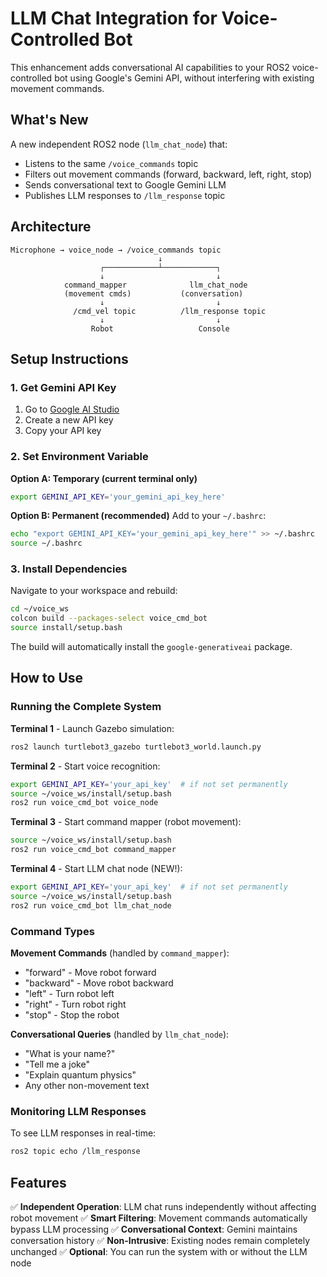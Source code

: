 # LLM Chat Integration for Voice-Controlled Bot

This enhancement adds conversational AI capabilities to your ROS2 voice-controlled bot using Google's Gemini API, without interfering with existing movement commands.

## What's New

A new independent ROS2 node (`llm_chat_node`) that:
- Listens to the same `/voice_commands` topic
- Filters out movement commands (forward, backward, left, right, stop)
- Sends conversational text to Google Gemini LLM
- Publishes LLM responses to `/llm_response` topic

## Architecture

```
Microphone → voice_node → /voice_commands topic
                                 ↓
                    ┌────────────┴────────────┐
                    ↓                         ↓
            command_mapper              llm_chat_node
            (movement cmds)           (conversation)
                    ↓                         ↓
              /cmd_vel topic          /llm_response topic
                    ↓                         ↓
                  Robot                   Console
```

## Setup Instructions

### 1. Get Gemini API Key
1. Go to [Google AI Studio](https://makersuite.google.com/app/apikey)
2. Create a new API key
3. Copy your API key

### 2. Set Environment Variable

**Option A: Temporary (current terminal only)**
```bash
export GEMINI_API_KEY='your_gemini_api_key_here'
```

**Option B: Permanent (recommended)**
Add to your `~/.bashrc`:
```bash
echo "export GEMINI_API_KEY='your_gemini_api_key_here'" >> ~/.bashrc
source ~/.bashrc
```

### 3. Install Dependencies

Navigate to your workspace and rebuild:
```bash
cd ~/voice_ws
colcon build --packages-select voice_cmd_bot
source install/setup.bash
```

The build will automatically install the `google-generativeai` package.

## How to Use

### Running the Complete System

**Terminal 1** - Launch Gazebo simulation:
```bash
ros2 launch turtlebot3_gazebo turtlebot3_world.launch.py
```

**Terminal 2** - Start voice recognition:
```bash
export GEMINI_API_KEY='your_api_key'  # if not set permanently
source ~/voice_ws/install/setup.bash
ros2 run voice_cmd_bot voice_node
```

**Terminal 3** - Start command mapper (robot movement):
```bash
source ~/voice_ws/install/setup.bash
ros2 run voice_cmd_bot command_mapper
```

**Terminal 4** - Start LLM chat node (NEW!):
```bash
export GEMINI_API_KEY='your_api_key'  # if not set permanently
source ~/voice_ws/install/setup.bash
ros2 run voice_cmd_bot llm_chat_node
```

### Command Types

**Movement Commands** (handled by `command_mapper`):
- "forward" - Move robot forward
- "backward" - Move robot backward
- "left" - Turn robot left
- "right" - Turn robot right
- "stop" - Stop the robot

**Conversational Queries** (handled by `llm_chat_node`):
- "What is your name?"
- "Tell me a joke"
- "Explain quantum physics"
- Any other non-movement text

### Monitoring LLM Responses

To see LLM responses in real-time:
```bash
ros2 topic echo /llm_response
```

## Features

✅ **Independent Operation**: LLM chat runs independently without affecting robot movement
✅ **Smart Filtering**: Movement commands automatically bypass LLM processing
✅ **Conversational Context**: Gemini maintains conversation history
✅ **Non-Intrusive**: Existing nodes remain completely unchanged
✅ **Optional**: You can run the system with or without the LLM node

